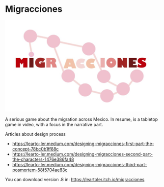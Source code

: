 # Migracciones

<img src = "migraccionesVG/Assets/Assets/Icon.PNG" width=800>

A serious game about the migration across Mexico. 
In resume, is a tabletop game in video, with a focus in the narrative part.

Articles about design process
- https://learto-ler.medium.com/designing-migracciones-first-part-the-concept-78bc0b1ff88c
- https://learto-ler.medium.com/designing-migracciones-second-part-the-characters-1476e386fa48
- https://learto-ler.medium.com/designing-migracciones-third-part-posmortem-58f5704ae83c

You can download version .8 in: https://leartoler.itch.io/migracciones


